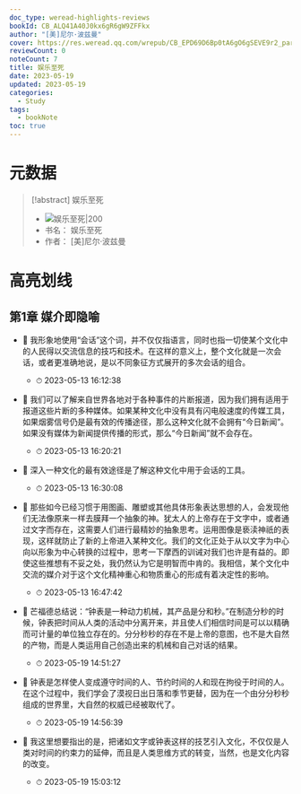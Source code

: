 ```yaml
---
doc_type: weread-highlights-reviews
bookId: CB_ALQ41A40J0kx6gR6gW9ZFFkx
author: "[美]尼尔·波兹曼"
cover: https://res.weread.qq.com/wrepub/CB_EPD69D6Bp0tA6gO6gSEVE9r2_parsecover
reviewCount: 0
noteCount: 7
title: 娱乐至死
date: 2023-05-19
updated: 2023-05-19
categories:
  - Study
tags:
  - bookNote
toc: true
---
```

# 元数据
> [!abstract] 娱乐至死
> - ![ 娱乐至死|200](https://res.weread.qq.com/wrepub/CB_EPD69D6Bp0tA6gO6gSEVE9r2_parsecover)
> - 书名： 娱乐至死
> - 作者： [美]尼尔·波兹曼

# 高亮划线

## 第1章 媒介即隐喻


- 📌 我形象地使用“会话”这个词，并不仅仅指语言，同时也指一切使某个文化中的人民得以交流信息的技巧和技术。在这样的意义上，整个文化就是一次会话，或者更准确地说，是以不同象征方式展开的多次会话的组合。
    - ⏱ 2023-05-13 16:12:38
 

- 📌 我们可以了解来自世界各地对于各种事件的片断报道，因为我们拥有适用于报道这些片断的多种媒体。如果某种文化中没有具有闪电般速度的传媒工具，如果烟雾信号仍是最有效的传播途径，那么这种文化就不会拥有“今日新闻”。如果没有媒体为新闻提供传播的形式，那么“今日新闻”就不会存在。
    - ⏱ 2023-05-13 16:20:21
 

- 📌 深入一种文化的最有效途径是了解这种文化中用于会话的工具。
    - ⏱ 2023-05-13 16:30:08
 

- 📌 那些如今已经习惯于用图画、雕塑或其他具体形象表达思想的人，会发现他们无法像原来一样去膜拜一个抽象的神。犹太人的上帝存在于文字中，或者通过文字而存在，这需要人们进行最精妙的抽象思考。运用图像是亵渎神祇的表现，这样就防止了新的上帝进入某种文化。我们的文化正处于从以文字为中心向以形象为中心转换的过程中，思考一下摩西的训诫对我们也许是有益的。即使这些推想有不妥之处，我仍然认为它是明智而中肯的。我相信，某个文化中交流的媒介对于这个文化精神重心和物质重心的形成有着决定性的影响。
    - ⏱ 2023-05-13 16:47:42
 

- 📌 芒福德总结说：“钟表是一种动力机械，其产品是分和秒。”在制造分秒的时候，钟表把时间从人类的活动中分离开来，并且使人们相信时间是可以以精确而可计量的单位独立存在的。分分秒秒的存在不是上帝的意图，也不是大自然的产物，而是人类运用自己创造出来的机械和自己对话的结果。
    - ⏱ 2023-05-19 14:51:27
 

- 📌 钟表是怎样使人变成遵守时间的人、节约时间的人和现在拘役于时间的人。在这个过程中，我们学会了漠视日出日落和季节更替，因为在一个由分分秒秒组成的世界里，大自然的权威已经被取代了。
    - ⏱ 2023-05-19 14:56:39
 

- 📌 我这里想要指出的是，把诸如文字或钟表这样的技艺引入文化，不仅仅是人类对时间的约束力的延伸，而且是人类思维方式的转变，当然，也是文化内容的改变。
    - ⏱ 2023-05-19 15:03:12
 